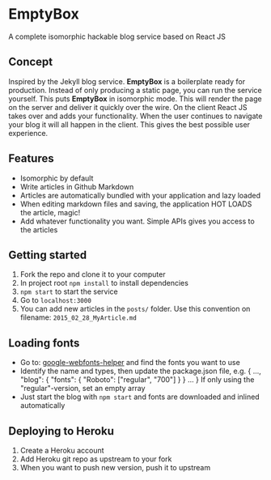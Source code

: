 # EmptyBox
A complete isomorphic hackable blog service based on React JS

## Concept
Inspired by the Jekyll blog service. **EmptyBox** is a boilerplate ready for production. Instead of only producing a static page, you can run the service yourself. This puts **EmptyBox** in isomorphic mode. This will render the page on the server and deliver it quickly over the wire. On the client React JS takes over and adds your functionality. When the user continues to navigate your blog it will all happen in the client. This gives the best possible user experience.

## Features
- Isomorphic by default
- Write articles in Github Markdown
- Articles are automatically bundled with your application and lazy loaded
- When editing markdown files and saving, the application HOT LOADS the article, magic!
- Add whatever functionality you want. Simple APIs gives you access to the articles

## Getting started
1. Fork the repo and clone it to your computer
2. In project root `npm install` to install dependencies
3. `npm start` to start the service
4. Go to `localhost:3000`
5. You can add new articles in the `posts/` folder. Use this convention on filename: `2015_02_28_MyArticle.md`

## Loading fonts
- Go to: [google-webfonts-helper](https://google-webfonts-helper.herokuapp.com) and find the fonts you want to use
- Identify the name and types, then update the package.json file, e.g.
{
  ...,
  "blog": {
    "fonts": {
      "Roboto": ["regular", "700"]
    }
  }
  ...
}
If only using the "regular"-version, set an empty array
- Just start the blog with `npm start` and fonts are downloaded and inlined automatically

## Deploying to Heroku
1. Create a Heroku account
2. Add Heroku git repo as upstream to your fork
3. When you want to push new version, push it to upstream

